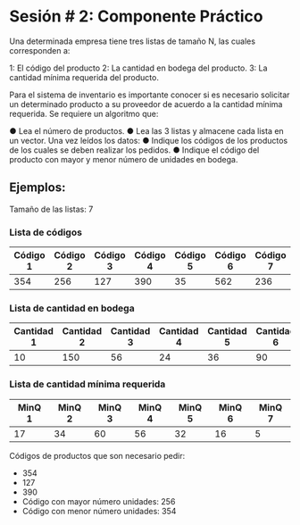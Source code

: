 # Sesión # 2: Componente Práctico

Una determinada empresa tiene tres listas de tamaño N, las cuales corresponden a:

1: El código del producto
2: La cantidad en bodega del producto.
3: La cantidad mínima requerida del producto.

Para el sistema de inventario es importante conocer si es necesario solicitar un determinado producto a su proveedor de acuerdo a la cantidad mínima requerida. Se requiere un algoritmo que:

●	Lea el número de productos.
●	Lea las 3 listas y almacene cada lista en un vector.
Una vez leídos los datos:
●	Indique los códigos de los productos de los cuales se deben realizar los pedidos.
●	Indique el código del producto con mayor y menor número de unidades en bodega.


## Ejemplos: 

Tamaño de las listas: 7

### Lista de códigos   

|Código 1   | Código 2  |Código 3  | Código 4  |Código 5   | Código 6  | Código 7  |
| ------------ | ------------ | ------------ | ------------ | ------------ | ------------ | ------------ |
| 354 |256|127|390|35|562|236|

### Lista de cantidad en bodega 
|Cantidad 1   | Cantidad 2  |Cantidad 3  | Cantidad 4  |Cantidad 5   | Cantidad 6  | Cantidad 7  |
| ------------ | ------------ | ------------ | ------------ | ------------ | ------------ | ------------ |
| 10 |150|56|24|36|90|15|

### Lista de cantidad mínima requerida

|MinQ 1   | MinQ 2  |MinQ 3  | MinQ 4  |MinQ 5   | MinQ 6  | MinQ 7  |
| ------------ | ------------ | ------------ | ------------ | ------------ | ------------ | ------------ |
| 17 |34|60|56|32|16|5                |


Códigos de productos que son necesario pedir: 
- 354 
- 127 
- 390
- Código con mayor número unidades: 256
- Código con menor número  unidades: 354